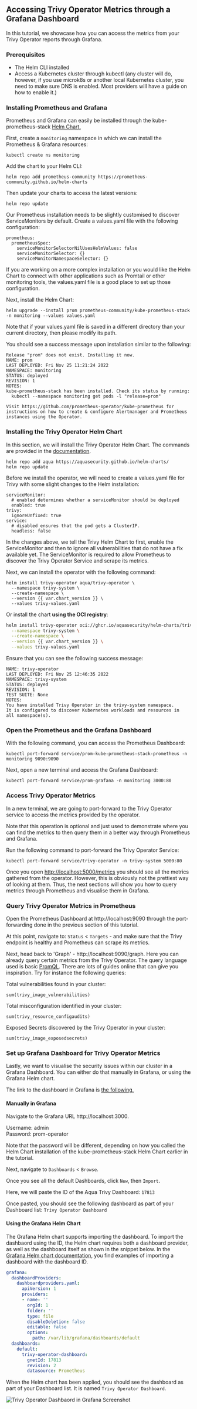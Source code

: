## Accessing Trivy Operator Metrics through a Grafana Dashboard

In this tutorial, we showcase how you can access the metrics from your Trivy Operator reports through Grafana.

### Prerequisites

* The Helm CLI installed
* Access a Kubernetes cluster through kubectl (any cluster will do, however, if you use microk8s or another local Kubernetes cluster, you need to make sure DNS is enabled. Most providers will have a guide on how to enable it.)

### Installing Prometheus and Grafana

Prometheus and Grafana can easily be installed through the kube-prometheus-stack [Helm Chart.](https://github.com/prometheus-community/helm-charts/tree/main/charts/kube-prometheus-stack)

First, create a `monitoring` namespace in which we can install the Prometheus & Grafana resources:

```
kubectl create ns monitoring
```

Add the chart to your Helm CLI:

```
helm repo add prometheus-community https://prometheus-community.github.io/helm-charts
```

Then update your charts to access the latest versions:

```
helm repo update
```

Our Prometheus installation needs to be slightly customised to discover ServiceMonitors by default. Create a values.yaml file with the following configuration:

```
prometheus:
  prometheusSpec:
    serviceMonitorSelectorNilUsesHelmValues: false
    serviceMonitorSelector: {}
    serviceMonitorNamespaceSelector: {}
```

If you are working on a more complex installation or you would like the Helm Chart to connect with other applications such as Promtail or other monitoring tools, the values.yaml file is a good place to set up those configuration.

Next, install the Helm Chart:

```
helm upgrade --install prom prometheus-community/kube-prometheus-stack -n monitoring --values values.yaml
```

Note that if your values.yaml file is saved in a different directory than your current directory, then please modify its path.

You should see a success message upon installation similar to the following:

```
Release "prom" does not exist. Installing it now.
NAME: prom
LAST DEPLOYED: Fri Nov 25 11:21:24 2022
NAMESPACE: monitoring
STATUS: deployed
REVISION: 1
NOTES:
kube-prometheus-stack has been installed. Check its status by running:
  kubectl --namespace monitoring get pods -l "release=prom"

Visit https://github.com/prometheus-operator/kube-prometheus for instructions on how to create & configure Alertmanager and Prometheus instances using the Operator.
```

### Installing the Trivy Operator Helm Chart

In this section, we will install the Trivy Operator Helm Chart. The commands are provided in the [documentation](https://aquasecurity.github.io/trivy-operator/v0.7.1/operator/installation/helm/).

```
helm repo add aqua https://aquasecurity.github.io/helm-charts/
helm repo update
```

Before we install the operator, we will need to create a values.yaml file for Trivy with some slight changes to the Helm installation:

```
serviceMonitor:
  # enabled determines whether a serviceMonitor should be deployed
  enabled: true
trivy:
  ignoreUnfixed: true
service:
  # disabled ensures that the pod gets a ClusterIP.
  headless: false    
```

In the changes above, we tell the Trivy Helm Chart to first, enable the ServiceMonitor and then to ignore all vulnerabilities that do not have a fix available yet. The ServiceMonitor is required to allow Prometheus to discover the Trivy Operator Service and scrape its metrics.

Next, we can install the operator with the following command:

```
helm install trivy-operator aqua/trivy-operator \
  --namespace trivy-system \
  --create-namespace \
  --version {{ var.chart_version }} \
  --values trivy-values.yaml
```

Or install the chart **using the OCI registry**:

```sh
helm install trivy-operator oci://ghcr.io/aquasecurity/helm-charts/trivy-operator \
  --namespace trivy-system \
  --create-namespace \
  --version {{ var.chart_version }} \
  --values trivy-values.yaml
```


Ensure that you can see the following success message:

```
NAME: trivy-operator
LAST DEPLOYED: Fri Nov 25 12:46:35 2022
NAMESPACE: trivy-system
STATUS: deployed
REVISION: 1
TEST SUITE: None
NOTES:
You have installed Trivy Operator in the trivy-system namespace.
It is configured to discover Kubernetes workloads and resources in
all namespace(s).
```

### Open the Prometheus and the Grafana Dashboard

With the following command, you can access the Prometheus Dashboard:

```
kubectl port-forward service/prom-kube-prometheus-stack-prometheus -n monitoring 9090:9090
```

Next, open a new terminal and access the Grafana Dashboard:

```
kubectl port-forward service/prom-grafana -n monitoring 3000:80
```

### Access Trivy Operator Metrics

In a new terminal, we are going to port-forward to the Trivy Operator service to access the metrics provided by the operator.

Note that this operation is optional and just used to demonstrate where you can find the metrics to then query them in a better way through Prometheus and Grafana.

Run the following command to port-forward the Trivy Operator Service:

```
kubectl port-forward service/trivy-operator -n trivy-system 5000:80
```

Once you open <http://localhost:5000/metrics> you should see all the metrics gathered from the operator. However, this is obviously not the prettiest way of looking at them. Thus, the next sections will show you how to query metrics through Prometheus and visualise them in Grafana.

### Query Trivy Operator Metrics in Prometheus

Open the Prometheus Dashboard at http://localhost:9090 through the port-forwarding done in the previous section of this tutorial.

At this point, navigate to: `Status` < `Targets` - and make sure that the Trivy endpoint is healthy and Prometheus can scrape its metrics.

Next, head back to 'Graph' - http://localhost:9090/graph. Here you can already query certain metrics from the Trivy Operator. The query language used is basic [PromQL](https://prometheus.io/docs/prometheus/latest/querying/basics/).
There are lots of guides online that can give you inspiration. Try for instance the following queries:

Total vulnerabilities found in your cluster:

```
sum(trivy_image_vulnerabilities)
```

Total misconfiguration identified in your cluster:

```
sum(trivy_resource_configaudits)
```

Exposed Secrets discovered by the Trivy Operator in your cluster:

```
sum(trivy_image_exposedsecrets)
```

### Set up Grafana Dashboard for Trivy Operator Metrics

Lastly, we want to visualise the security issues within our cluster in a Grafana Dashboard.
You can either do that manually in Grafana, or using the Grafana Helm chart. 

The link to the dashboard in Grafana is [the following.](https://grafana.com/grafana/dashboards/17813)

#### Manually in Grafana

Navigate to the Grafana URL http://localhost:3000.

Username: admin  
Password: prom-operator

Note that the password will be different, depending on how you called the Helm Chart installation of the kube-prometheus-stack Helm Chart earlier in the tutorial.

Next, navigate to `Dashboards` < `Browse`.

Once you see all the default Dashboards, click `New`, then `Import`.

Here, we will paste the ID of the Aqua Trivy Dashboard: `17813`

Once pasted, you should see the following dashboard as part of your Dashboard list: `Trivy Operator Dashboard`


#### Using the Grafana Helm Chart

The Grafana Helm chart supports importing the dashboard. To import the dashbaord using the ID, the Helm chart requires both a dashboard provider, as well as the dashboard itself as shown in the snippet below.
In the [Grafana Helm chart documentation](https://github.com/grafana/helm-charts/tree/main/charts/grafana#import-dashboards), you find examples of importing a dashboard with the dashboard ID. 

```yaml
grafana:
  dashboardProviders:
    dashboardproviders.yaml:
      apiVersion: 1
      providers:
      - name: '' 
        orgId: 1
        folder: ''
        type: file
        disableDeletion: false
        editable: false
        options:
          path: /var/lib/grafana/dashboards/default
  dashboards:
    default: 
      trivy-operator-dashboard:
        gnetId: 17813
        revision: 2
        datasource: Prometheus
```

When the Helm chart has been applied, you should see the dashboard as part of your Dashboard list. It is named `Trivy Operator Dashboard`.

![Trivy Operator Dashbaord in Grafana Screenshot](../images/trivy-grafana.png)
